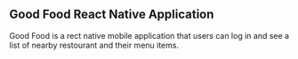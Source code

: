 ## Good Food React Native Application
Good Food is a rect native mobile application that users can log in and see a list of nearby restourant and their menu items.

